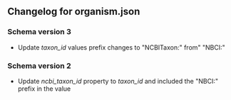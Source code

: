 ## Changelog for organism.json

### Schema version 3
* Update *taxon_id* values prefix changes to "NCBITaxon:" from" "NBCI:"

### Schema version 2
* Update *ncbi_taxon_id* property to *taxon_id* and included the "NBCI:" prefix in the value

